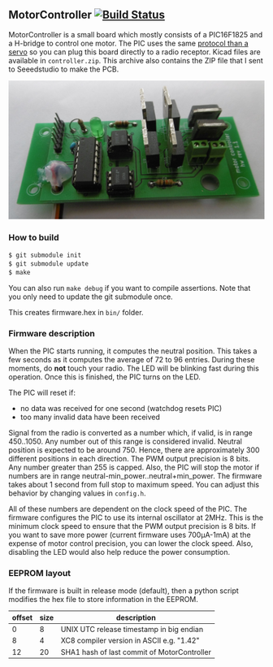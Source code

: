 ## MotorController [![Build Status](https://travis-ci.org/francois-berder/MotorController.svg?branch=master)](https://travis-ci.org/francois-berder/MotorController)

MotorController is a small board which mostly consists of a PIC16F1825 and a H-bridge to control one motor.
The PIC uses the same [protocol than a servo](https://en.wikipedia.org/wiki/Servo_control) so you can plug this board directly to a radio receptor.
Kicad files are available in ```controller.zip```. This archive also contains the ZIP file that I sent to Seeedstudio to make the PCB.

![MotorController image](motorcontroller.png "MotorController rev 1.1")

### How to build

```bash
$ git submodule init
$ git submodule update
$ make
```
You can also run ```make debug``` if you want to compile assertions.
Note that you only need to update the git submodule once.


This creates firmware.hex in ```bin/``` folder.

### Firmware description

When the PIC starts running, it computes the neutral position. This takes a few seconds as it computes the average of 72 to 96 entries. During these moments, do **not** touch your radio. The LED will be blinking fast during this operation. Once this is finished, the PIC turns on the LED.

The PIC will reset if:
   - no data was received for one second (watchdog resets PIC)
   - too many invalid data have been received

Signal from the radio is converted as a number which, if valid, is in range 450..1050. Any number out of this range is considered invalid. Neutral position is expected to be around 750. Hence, there are approximately 300 different positions in each direction. The PWM output precision is 8 bits. Any number greater than 255 is capped. Also, the PIC will stop the motor if numbers are in range neutral-min_power..neutral+min_power.
The firmware takes about 1 second from full stop to maximum speed. You can adjust this behavior by changing values in ```config.h```.

All of these numbers are dependent on the clock speed of the PIC. The firmware configures the PIC to use its internal oscillator at 2MHz. This is the minimum clock speed to ensure that the PWM output precision is 8 bits. If you want to save more power (current firmware uses 700μA-1mA) at the expense of motor control precision, you can lower the clock speed. Also, disabling the LED would also help reduce the power consumption.

### EEPROM layout


If the firmware is built in release mode (default), then a python script modifies the hex file to store information in the EEPROM.

| offset | size | description |
| ------ | ---- | ----------- |
|   0    |   8  | UNIX UTC release timestamp in big endian |
|   8    |   4  | XC8 compiler version in ASCII e.g. "1.42" |
|   12   |  20  | SHA1 hash of last commit of MotorController |
